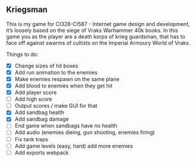 ## Kriegsman

This is my game for CI328-CI587 - Internet game design and development, it’s loosely based on the siege of Vraks Warhammer 40k books. In this game you as the player are a death korps of krieg guardsman, that has to face off against  swarms  of cultists on the Imperial Armoury World of Vraks.


Things to do:

- [x] Change sizes of hit boxes 
- [x] Add run animation to the enemies 
- [x] Make enemies respawn on the same plane
- [x] Add blood to enemies when they get hit 
- [x] Add player score
- [ ] Add high score
- [ ] Output scores / make GUI for that
- [x] Add sandbag health
- [x] Add sandbag damage 
- [ ] End game when sandbags have no health
- [ ] Add audio (enemies dieing, gun shooting, enemies firing)
- [ ] Fix tank traps
- [ ] Add game levels (easy, hard) add more enemies
- [ ] Add exports webpack
